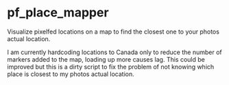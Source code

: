 # pf_place_mapper
Visualize pixelfed locations on a map to find the closest one to your photos actual location.

I am currently hardcoding locations to Canada only to reduce the number of markers added to the map, loading up more causes lag. This could be improved but this is a dirty script to fix the problem of not knowing which place is closest to my photos actual location.